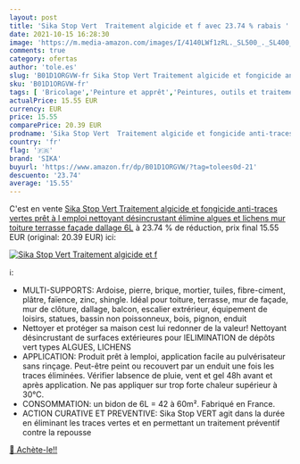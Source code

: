 ```yaml
---
layout: post
title: 'Sika Stop Vert  Traitement algicide et f avec 23.74 % rabais '
date: 2021-10-15 16:28:30
image: 'https://m.media-amazon.com/images/I/4140LWf1zRL._SL500_._SL400_.jpg'
comments: true
category: ofertas
author: 'tole.es'
slug: 'B01D1ORGVW-fr Sika Stop Vert Traitement algicide et fongicide anti-...'
sku: 'B01D1ORGVW-fr'
tags: [ 'Bricolage','Peinture et apprêt','Peintures, outils et traitement des murs','Revêtements et peintures pour toit','sika', ]
actualPrice: 15.55 EUR
currency: EUR
price: 15.55
comparePrice: 20.39 EUR
prodname: 'Sika Stop Vert  Traitement algicide et fongicide anti-traces vertes prêt à l emploi  nettoyant désincrustant  élimine algues et lichens  mur  toiture  terrasse  façade  dallage  6L'
country: 'fr'
flag: '🇫🇷'
brand: 'SIKA'
buyurl: 'https://www.amazon.fr/dp/B01D1ORGVW/?tag=tolees0d-21'
descuento: '23.74'
average: '15.55'
---
```


C'est en vente [Sika Stop Vert  Traitement algicide et fongicide anti-traces vertes prêt à l emploi  nettoyant désincrustant  élimine algues et lichens  mur  toiture  terrasse  façade  dallage  6L](https://www.amazon.fr/dp/B01D1ORGVW/?tag=tolees0d-21)  à  23.74 % de réduction, prix final  15.55 EUR (original: 20.39 EUR) ici:

[![Sika Stop Vert  Traitement algicide et f](https://m.media-amazon.com/images/I/4140LWf1zRL._SL500_._SL400_.jpg)](https://www.amazon.fr/dp/B01D1ORGVW/?tag=tolees0d-21)

ℹ️:

- MULTI-SUPPORTS: Ardoise, pierre, brique, mortier, tuiles, fibre-ciment, plâtre, faïence, zinc, shingle. Idéal pour toiture, terrasse, mur de façade, mur de clôture, dallage, balcon, escalier extrérieur, équipement de loisirs, statues, bassin non poissonneux, bois, pignon, enduit
- Nettoyer et protéger sa maison cest lui redonner de la valeur! Nettoyant désincrustant de surfaces extérieures pour lELIMINATION de dépôts vert types ALGUES, LICHENS
- APPLICATION: Produit prêt à lemploi, application facile au pulvérisateur sans rinçage. Peut-être peint ou recouvert par un enduit une fois les traces éliminées. Vérifier labsence de pluie, vent et gel 48h avant et après application. Ne pas appliquer sur trop forte chaleur supérieur à 30°C.
- CONSOMMATION: un bidon de 6L = 42 à 60m². Fabriqué en France.
- ACTION CURATIVE ET PREVENTIVE: Sika Stop VERT agit dans la durée en éliminant les traces vertes et en permettant un traitement préventif contre la repousse

[🛒 Achète-le!!](https://www.amazon.fr/dp/B01D1ORGVW/?tag=tolees0d-21)
